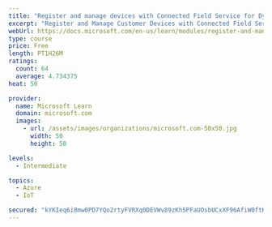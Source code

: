 ```yaml
---
title: "Register and manage devices with Connected Field Service for Dynamics 365 and Azure IoT"
excerpt: "Register and Manage Customer Devices with Connected Field Service."
webUrl: https://docs.microsoft.com/en-us/learn/modules/register-and-manage-customer-devices-with-connected-field-service/
type: course
price: Free
length: PT1H26M
ratings:
  count: 64
  average: 4.734375
heat: 50

provider:
  name: Microsoft Learn
  domain: microsoft.com
  images:
    - url: /assets/images/organizations/microsoft.com-50x50.jpg
      width: 50
      height: 50

levels:
  - Intermediate

topics:
  - Azure
  - IoT

secured: "kYKIeq6i8mw0PD7YQo2rtyFVRXq0DEVWv89zKh5PFaUOsbUCxXF96AfiW0ftKJ+mRVq2yds43bKv3CgFEFR3p+LNQEoP0EIJsJ2aoyMT2MifJBz9/Z6cpcMJbO/rtzP4awYzu9o/QCT8eLXYIyk63pP7b3vMPtT/MeKqYfn0XhoDx5EeiDAIu4aaGeA72wVL4RsisvEtwJByLm+tT7YxvOuyDiX6xy8Ek+G0KiOj2kzr92nX62WlA9TAQ7VH6p1eOGvx7HNOEzAgDvTcadPMJ4OG7X0nU0S9z59XMjTHguXFff2toHk1NtF/NFMthr5mIB1Ue/aoQuXJq4eGO97VTW07XfJ0vvEuHeJKUPal0hhofFeuVU6yrkkiGhlqdg4T+dFYms6ZsSZzr/eNER5PwzHzLVUzCfL/E9m28vVrOD4=;AjCaSLqteh3x/ZKNkhJxMQ=="
---
```


